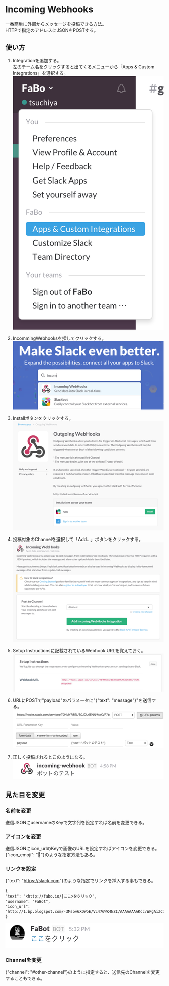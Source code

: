 # Incoming Webhooks

一番簡単に外部からメッセージを投稿できる方法。  
HTTPで指定のアドレスにJSONをPOSTする。


## 使い方

1. Integrationを追加する。  
  左のチーム名をクリックすると出てくるメニューから「Apps & Custom Integrations」を選択する。
 ![](slack-iw-001.png)

2. IncommingWebhooksを探してクリックする。
 ![](slack-iw-002.png)

3. Installボタンをクリックする。
 ![](slack-iw-003.png)

4. 投稿対象のChannelを選択して「Add...」ボタンをクリックする。
 ![](slack-iw-004.png)

5. Setup Instructionsに記載されているWebhook URLを覚えておく。
 ![](slack-iw-005.png)

6. URLにPOSTで"payload"のパラメータに"{"text": "message"}"を送信する。
 ![](slack-iw-006.png)

7. 正しく投稿されるとこのようになる。
  ![](slack-iw-007.png)


## 見た目を変更

### 名前を変更

 送信JSONにusernameのKeyで文字列を設定すれば名前を変更できる。

### アイコンを変更

 送信JSONにicon_urlのKeyで画像のURLを設定すればアイコンを変更できる。  
{"icon_emoji": ":ghost:"}のような指定方法もある。


### リンクを設定

 {"text": "<https://slack.com>"}のような指定でリンクを挿入する事もできる。


 ```
{
 "text": "<http://fabo.io/|ここ>をクリック",  
 "username": "FaBot",   
 "icon_url": "http://1.bp.blogspot.com/-3Msov6XDWoE/VL476WK4NZI/AAAAAAAAKcc/WPgAiZCIRwY/s320/logo2.png"  
}
 ```
 ![](slack-iw-008.png)

### Channelを変更

 {"channel": "#other-channel"}のように指定すると、送信先のChannelを変更することもできる。

